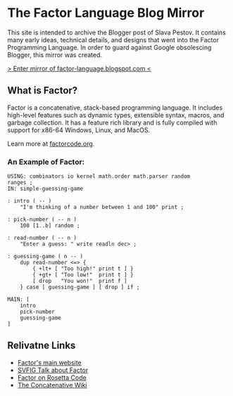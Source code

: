 # The Factor Language Blog Mirror

This site is intended to archive the Blogger post of Slava Pestov.
It contains many early ideas, technical details, and designs that 
went into the Factor Programming Language. In order to guard 
against Google obsolescing Blogger, this mirror was created.

<a href="https://capitalex.codeberg.page/factor-language-blog/@pages/">&gt; Enter mirror of factor-language.blogspot.com &lt;</a></p>

## What is Factor?
Factor is a concatenative, stack-based programming language. It includes
high-level features such as dynamic types, extensible syntax, macros, 
and garbage collection. It has a feature rich library and is fully 
compiled with support for x86-64 Windows, Linux, and MacOS.

Learn more at <a href="https://factorcode.org">factorcode.org</a>.

### An Example of Factor:
```factor
USING: combinators io kernel math.order math.parser random
ranges ;
IN: simple-guessing-game

: intro ( -- )
    "I'm thinking of a number between 1 and 100" print ;

: pick-number ( -- n )
    100 [1..b] random ;

: read-number ( -- n )
    "Enter a guess: " write readln dec> ;

: guessing-game ( n -- )
    dup read-number <=> {
        { +lt+ [ "Too high!" print t ] }
        { +gt+ [ "Too low!"  print t ] }
        [ drop   "You won!"  print f ]
    } case [ guessing-game ] [ drop ] if ;

MAIN: [
    intro
    pick-number
    guessing-game
]  
```



## Relivatne Links
- <a href="https://factorcode.org/">Factor's main website</a>
- <a href="https://www.youtube.com/watch?v=OLh61q4c4XE">SVFIG Talk about Factor</a>
- <a href="https://rosettacode.org/wiki/Factor">Factor on Rosetta Code</a>
- <a href="https://concatenative.org/wiki/view/Front%20Page">The Concatenative Wiki</a>

